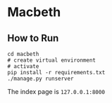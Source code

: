 # Macbeth

## How to Run

```
cd macbeth
# create virtual environment
# activate
pip install -r requirements.txt
./manage.py runserver
```

The index page is `127.0.0.1:8000`